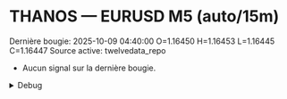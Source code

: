# THANOS — EURUSD M5 (auto/15m)
Dernière bougie: 2025-10-09 04:40:00  O=1.16450  H=1.16453  L=1.16445  C=1.16447
Source active: twelvedata_repo

- Aucun signal sur la dernière bougie.

<details><summary>Debug</summary>

- TD_API_KEY manquant.

</details>